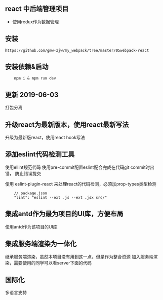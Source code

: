 ## react 中后端管理项目

 - 使用redux作为数据管理

## 安装 
```
https://github.com/gmw-zjw/my_webpack/tree/master/05webpack-react
```
## 安装依赖&启动

```
    npm i & npm run dev
```

## 更新 2019-06-03

打包分离

## 升级react为最新版本，使用react最新写法

升级为最新版react，使用react hook写法

## 添加eslint代码检测工具

使用ellint规范代码
使用pre-commit配置eslint配合完成在代码git commit时出错， 防止错误提交

使用 eslint-plugin-react 来处理react的代码检测，必须加prop-types类型检测

```
    // package.json
    "lint": "eslint --ext .js --ext .jsx src/"
```

## 集成antd作为最为项目的UI库，方便布局
使用antd作为该项目的UI库

## 集成服务端渲染为一体化
  继承服务端渲染，虽然本项目没有用到这一点，但是作为整合资源 加入服务端渲染，需要使用的同学可以看server下面的代码

## 国际化
  多语言支持


